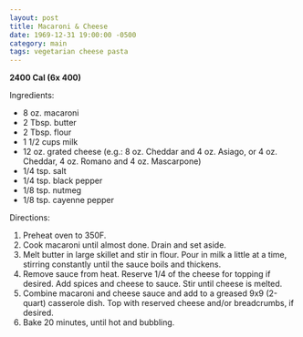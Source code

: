 ```yaml
---
layout: post
title: Macaroni & Cheese
date: 1969-12-31 19:00:00 -0500
category: main
tags: vegetarian cheese pasta
---
```

<b>2400 Cal (6x 400)</b>
<p>Ingredients:</p><ul>
<li>8 oz. macaroni</li>
<li>2 Tbsp. butter</li>
<li>2 Tbsp. flour</li>
<li>1 1/2 cups milk</li>
<li>12 oz. grated cheese (e.g.: 8 oz. Cheddar and 4 oz. Asiago, or 4 oz. Cheddar, 4 oz. Romano and 4 oz. Mascarpone)</li>
<li>1/4 tsp. salt</li>
<li>1/4 tsp. black pepper</li>
<li>1/8 tsp. nutmeg</li>
<li>1/8 tsp. cayenne pepper</li>
</ul>
<p>Directions:</p>
<ol>
<li>Preheat oven to 350F.</li>
<li>Cook macaroni until almost done.  Drain and set aside.</li>
<li>Melt butter in large skillet and stir in flour.  Pour in milk a little at a time, stirring constantly until the sauce boils and thickens.</li>
<li>Remove sauce from heat. Reserve 1/4 of the cheese for topping if desired.  Add spices and cheese to sauce.  Stir until cheese is melted.</li>
<li>Combine macaroni and cheese sauce and add to a greased 9x9 (2-quart) casserole dish.  Top with reserved cheese and/or breadcrumbs, if desired.</li>
<li>Bake 20 minutes, until hot and bubbling.</li>
</ol>
